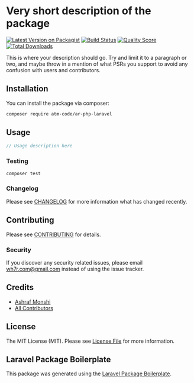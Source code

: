 # Very short description of the package

[![Latest Version on Packagist](https://img.shields.io/packagist/v/atm-code/ar-php-laravel.svg?style=flat-square)](https://packagist.org/packages/atm-code/ar-php-laravel)
[![Build Status](https://img.shields.io/travis/atm-code/ar-php-laravel/master.svg?style=flat-square)](https://travis-ci.org/atm-code/ar-php-laravel)
[![Quality Score](https://img.shields.io/scrutinizer/g/atm-code/ar-php-laravel.svg?style=flat-square)](https://scrutinizer-ci.com/g/atm-code/ar-php-laravel)
[![Total Downloads](https://img.shields.io/packagist/dt/atm-code/ar-php-laravel.svg?style=flat-square)](https://packagist.org/packages/atm-code/ar-php-laravel)

This is where your description should go. Try and limit it to a paragraph or two, and maybe throw in a mention of what PSRs you support to avoid any confusion with users and contributors.

## Installation

You can install the package via composer:

```bash
composer require atm-code/ar-php-laravel
```

## Usage

``` php
// Usage description here
```

### Testing

``` bash
composer test
```

### Changelog

Please see [CHANGELOG](CHANGELOG.md) for more information what has changed recently.

## Contributing

Please see [CONTRIBUTING](CONTRIBUTING.md) for details.

### Security

If you discover any security related issues, please email wh7r.com@gmail.com instead of using the issue tracker.

## Credits

- [Ashraf Monshi](https://github.com/atm-code)
- [All Contributors](../../contributors)

## License

The MIT License (MIT). Please see [License File](LICENSE.md) for more information.

## Laravel Package Boilerplate

This package was generated using the [Laravel Package Boilerplate](https://laravelpackageboilerplate.com).